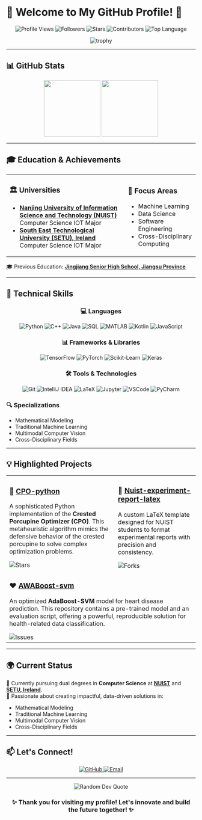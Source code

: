 # 🌟 Welcome to My GitHub Profile! 🌟

<div align="center">

![Profile Views](https://komarev.com/ghpvc/?username=Nickory&color=blue&style=flat)
![Followers](https://img.shields.io/github/followers/Nickory?label=Followers&style=flat&logo=github&logoColor=white)
![Stars](https://img.shields.io/github/stars/Nickory?label=Stars&style=flat&logo=github&logoColor=white)
![Contributors](https://img.shields.io/github/contributors/Nickory/CPO-python?label=Contributors&style=flat&logo=github&logoColor=white)
![Top Language](https://img.shields.io/github/languages/top/Nickory/CPO-python?style=flat&logo=python&logoColor=white)

</div>

<div align="center">
  <img src="https://github-profile-trophy.vercel.app/?username=Nickory&theme=nord&column=7&no-frame=true&no-bg=true" alt="trophy" />
</div>

---

## 📊 GitHub Stats

<div align="center">
  <img height="150" src="https://github-readme-stats.vercel.app/api?username=Nickory&show_icons=true&theme=dark&count_private=true&hide=prs&hide_title=true" />
  <img height="150" src="https://github-readme-stats.vercel.app/api/top-langs/?username=Nickory&theme=dark&langs_count=8&hide_title=true&layout=compact" />
</div>

---

## 🎓 **Education & Achievements**

<table>
  <tr>
    <td>
      <h3>🏛️ Universities</h3>
      <ul>
        <li><b><a href="https://www.nuist.edu.cn">Nanjing University of Information Science and Technology (NUIST)</a></b>
          <br>Computer Science  IOT Major</li>
        <li><b><a href="https://www.setu.ie">South East Technological University (SETU), Ireland</a></b>
          <br>Computer Science  IOT Major</li>
      </ul>
    </td>
    <td>
      <h3>🎯 Focus Areas</h3>
      <ul>
        <li>Machine Learning</li>
        <li>Data Science</li>
        <li>Software Engineering</li>
        <li>Cross-Disciplinary Computing</li>
      </ul>
    </td>
  </tr>
</table>

🎓 Previous Education: **[Jingjiang Senior High School, Jiangsu Province](http://www.sjjzx.cn/)**

---

## 🔧 **Technical Skills**

<div align="center">

### 💻 Languages
![Python](https://img.shields.io/badge/Python-3776AB?style=for-the-badge&logo=python&logoColor=white)
![C++](https://img.shields.io/badge/C++-00599C?style=for-the-badge&logo=cplusplus&logoColor=white)
![Java](https://img.shields.io/badge/Java-ED8B00?style=for-the-badge&logo=openjdk&logoColor=white)
![SQL](https://img.shields.io/badge/SQL-4479A1?style=for-the-badge&logo=mysql&logoColor=white)
![MATLAB](https://img.shields.io/badge/MATLAB-0076A8?style=for-the-badge&logo=mathworks&logoColor=white)
![Kotlin](https://img.shields.io/badge/Kotlin-7F52FF?style=for-the-badge&logo=kotlin&logoColor=white)
![JavaScript](https://img.shields.io/badge/JavaScript-F7DF1E?style=for-the-badge&logo=javascript&logoColor=black)

### 📊 Frameworks & Libraries
![TensorFlow](https://img.shields.io/badge/TensorFlow-FF6F00?style=for-the-badge&logo=tensorflow&logoColor=white)
![PyTorch](https://img.shields.io/badge/PyTorch-EE4C2C?style=for-the-badge&logo=pytorch&logoColor=white)
![Scikit-Learn](https://img.shields.io/badge/Scikit_Learn-F7931E?style=for-the-badge&logo=scikit-learn&logoColor=white)
![Keras](https://img.shields.io/badge/Keras-D00000?style=for-the-badge&logo=keras&logoColor=white)

### 🛠️ Tools & Technologies
![Git](https://img.shields.io/badge/Git-F05032?style=for-the-badge&logo=git&logoColor=white)
![IntelliJ IDEA](https://img.shields.io/badge/IntelliJ_IDEA-000000?style=for-the-badge&logo=intellijidea&logoColor=white)
![LaTeX](https://img.shields.io/badge/LaTeX-008080?style=for-the-badge&logo=latex&logoColor=white)
![Jupyter](https://img.shields.io/badge/Jupyter-F37626?style=for-the-badge&logo=jupyter&logoColor=white)
![VSCode](https://img.shields.io/badge/VS_Code-007ACC?style=for-the-badge&logo=visualstudiocode&logoColor=white)
![PyCharm](https://img.shields.io/badge/PyCharm-000000?style=for-the-badge&logo=pycharm&logoColor=white)

</div>

### 🔍 Specializations
- Mathematical Modeling
- Traditional Machine Learning
- Multimodal Computer Vision
- Cross-Disciplinary Fields

---

## 💡 **Highlighted Projects**

<table>
  <tr>
    <td>
      <h3>🦔 <a href="https://github.com/Nickory/CPO-python">CPO-python</a></h3>
      <p>A sophisticated Python implementation of the <b>Crested Porcupine Optimizer (CPO)</b>. This metaheuristic algorithm mimics the defensive behavior of the crested porcupine to solve complex optimization problems.</p>
      <img src="https://img.shields.io/github/stars/Nickory/CPO-python?style=social" alt="Stars"/>
    </td>
    <td>
      <h3>📄 <a href="https://github.com/Nickory/Nuist-expriment-report-latex">Nuist-experiment-report-latex</a></h3>
      <p>A custom LaTeX template designed for NUIST students to format experimental reports with precision and consistency.</p>
      <img src="https://img.shields.io/github/forks/Nickory/Nuist-experiment-report-latex?style=social" alt="Forks"/>
    </td>
  </tr>
  <tr>
    <td colspan="2">
      <h3>❤️ <a href="https://github.com/Nickory/AWABoost-svm">AWABoost-svm</a></h3>
      <p>An optimized <b>AdaBoost-SVM</b> model for heart disease prediction. This repository contains a pre-trained model and an evaluation script, offering a powerful, reproducible solution for health-related data classification.</p>
      <img src="https://img.shields.io/github/issues/Nickory/AWABoost-svm?style=social" alt="Issues"/>
    </td>
  </tr>
</table>

---

## 🌍 **Current Status**

🔹 Currently pursuing dual degrees in **Computer Science** at **[NUIST](https://www.nuist.edu.cn)** and **[SETU, Ireland](https://www.setu.ie)**.  
🔹 Passionate about creating impactful, data-driven solutions in:
  - Mathematical Modeling
  - Traditional Machine Learning
  - Multimodal Computer Vision
  - Cross-Disciplinary Fields

---

## 📫 **Let's Connect!**

<div align="center">
  <a href="https://github.com/Nickory">
    <img src="https://img.shields.io/badge/GitHub-100000?style=for-the-badge&logo=github&logoColor=white" alt="GitHub"/>
  </a>
  <a href="mailto:zhwang@nuist.edu.cn">
    <img src="https://img.shields.io/badge/Email-D14836?style=for-the-badge&logo=gmail&logoColor=white" alt="Email"/>
  </a>
</div>

---

<div align="center">
  <img src="https://quotes-github-readme.vercel.app/api?type=horizontal&theme=dark" alt="Random Dev Quote"/>
  
### ✨ Thank you for visiting my profile! Let's innovate and build the future together! ✨

</div>

